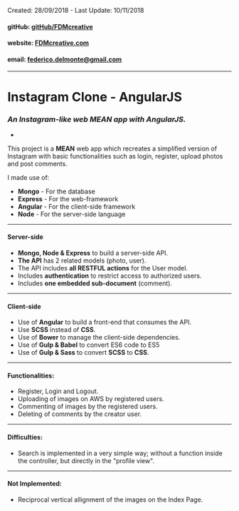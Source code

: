 Created: 28/09/2018 - Last Update: 10/11/2018 

#### gitHub: [gitHub/FDMcreative](https://github.com/FDMcreative/)
#### website: [FDMcreative.com](http://www.fdmcreative.com) 
#### email: [federico.delmonte@gmail.com](federico.delmonte@gmail.com)
---
# Instagram Clone - AngularJS
### *An Instagram-like web MEAN app with AngularJS.*
-

This project is a **MEAN** web app which recreates a simplified version of Instagram with basic functionalities such as login, register, upload photos and post comments.

I made use of:

- **Mongo** - For the database
- **Express** - For the web-framework
- **Angular** - For the client-side framework
- **Node** - For the server-side language

---

#### Server-side

* **Mongo, Node & Express** to build a server-side API.
* **The API** has 2 related models (photo, user).
* The API includes **all RESTFUL actions** for the User model.
* Includes **authentication** to restrict access to authorized users.
* Includes **one embedded sub-document** (comment).

---

#### Client-side

* Use of **Angular** to build a front-end that consumes the API.
* Use **SCSS** instead of **CSS**.
* Use of **Bower** to manage the client-side dependencies.
* Use of **Gulp & Babel** to convert ES6 code to ES5
* Use of **Gulp & Sass** to convert **SCSS** to **CSS**.

---

#### Functionalities:

- Register, Login and Logout.
- Uploading of images on AWS by registered users.
- Commenting of images by the registered users.
- Deleting of comments by the creator user.


---

#### Difficulties:

- Search is implemented in a very simple way; without a function inside the controller, but directly in the "profile view".

---

#### Not Implemented:

- Reciprocal vertical allignment of the images on the Index Page.